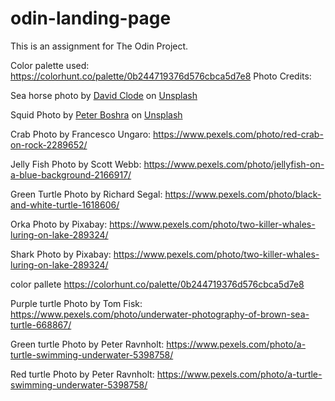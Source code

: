 # odin-landing-page
This is an assignment for The Odin Project.

Color palette used: https://colorhunt.co/palette/0b244719376d576cbca5d7e8
Photo Credits:

Sea horse photo by <a href="https://unsplash.com/it/@davidclode?utm_source=unsplash&utm_medium=referral&utm_content=creditCopyText">David Clode</a> on <a href="https://unsplash.com/images/animals/whale?utm_source=unsplash&utm_medium=referral&utm_content=creditCopyText">Unsplash</a>

Squid Photo by <a href="https://unsplash.com/@peterboshra80?utm_source=unsplash&utm_medium=referral&utm_content=creditCopyText">Peter Boshra</a> on <a href="https://unsplash.com/s/photos/squid?utm_source=unsplash&utm_medium=referral&utm_content=creditCopyText">Unsplash</a>

Crab Photo by Francesco Ungaro: https://www.pexels.com/photo/red-crab-on-rock-2289652/

Jelly Fish Photo by Scott Webb: https://www.pexels.com/photo/jellyfish-on-a-blue-background-2166917/

Green Turtle Photo by Richard Segal: https://www.pexels.com/photo/black-and-white-turtle-1618606/

Orka Photo by Pixabay: https://www.pexels.com/photo/two-killer-whales-luring-on-lake-289324/

Shark Photo by Pixabay: https://www.pexels.com/photo/two-killer-whales-luring-on-lake-289324/

color pallete https://colorhunt.co/palette/0b244719376d576cbca5d7e8

Purple turtle Photo by Tom Fisk: https://www.pexels.com/photo/underwater-photography-of-brown-sea-turtle-668867/

Green turtle Photo by Peter Ravnholt: https://www.pexels.com/photo/a-turtle-swimming-underwater-5398758/

Red turtle Photo by Peter Ravnholt: https://www.pexels.com/photo/a-turtle-swimming-underwater-5398758/
